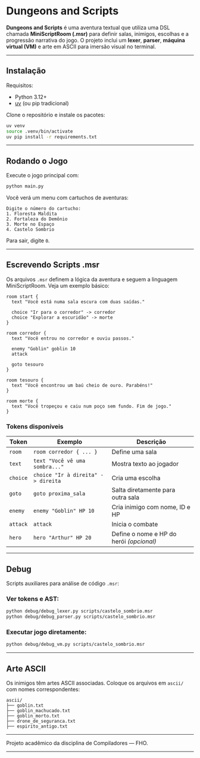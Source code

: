 # Dungeons and Scripts

**Dungeons and Scripts** é uma aventura textual que utiliza
uma DSL chamada **MiniScriptRoom (.msr)** para definir salas, inimigos, escolhas e a progressão narrativa do jogo.
O projeto inclui um **lexer**, **parser**, **máquina virtual (VM)** e arte em ASCII para imersão visual no terminal.

---

## Instalação

Requisitos:
- Python 3.12+
- [uv](https://github.com/astral-sh/uv) (ou pip tradicional)

Clone o repositório e instale os pacotes:

```bash
uv venv
source .venv/bin/activate
uv pip install -r requirements.txt
```

---

## Rodando o Jogo

Execute o jogo principal com:

```bash
python main.py
```

Você verá um menu com cartuchos de aventuras:

```
Digite o número do cartucho:
1. Floresta Maldita
2. Fortaleza do Demônio
3. Morte no Espaço
4. Castelo Sombrio
```

Para sair, digite `0`.

---

## Escrevendo Scripts .msr

Os arquivos `.msr` definem a lógica da aventura e seguem a linguagem MiniScriptRoom.
Veja um exemplo básico:

```msr
room start {
  text "Você está numa sala escura com duas saídas."

  choice "Ir para o corredor" -> corredor
  choice "Explorar a escuridão" -> morte
}

room corredor {
  text "Você entrou no corredor e ouviu passos."

  enemy "Goblin" goblin 10
  attack

  goto tesouro
}

room tesouro {
  text "Você encontrou um baú cheio de ouro. Parabéns!"
}

room morte {
  text "Você tropeçou e caiu num poço sem fundo. Fim de jogo."
}
```

### Tokens disponíveis

| Token      | Exemplo                                          | Descrição                                |
|------------|--------------------------------------------------|------------------------------------------|
| `room`     | `room corredor { ... }`                          | Define uma sala                          |
| `text`     | `text "Você vê uma sombra..."`                   | Mostra texto ao jogador                  |
| `choice`   | `choice "Ir à direita" -> direita`               | Cria uma escolha                         |
| `goto`     | `goto proxima_sala`                              | Salta diretamente para outra sala        |
| `enemy`    | `enemy "Goblin" HP 10`                           | Cria inimigo com nome, ID e HP           |
| `attack`   | `attack`                                         | Inicia o combate                         |
| `hero`     | `hero "Arthur" HP 20`                            | Define o nome e HP do herói *(opcional)* |

---

## Debug

Scripts auxiliares para análise de código `.msr`:

### Ver tokens e AST:
```bash
python debug/debug_lexer.py scripts/castelo_sombrio.msr
python debug/debug_parser.py scripts/castelo_sombrio.msr
```

### Executar jogo diretamente:
```bash
python debug/debug_vm.py scripts/castelo_sombrio.msr
```

---

## Arte ASCII

Os inimigos têm artes ASCII associadas. Coloque os arquivos em `ascii/` com nomes correspondentes:

```
ascii/
├── goblin.txt
├── goblin_machucado.txt
├── goblin_morto.txt
├── drone_de_seguranca.txt
├── espirito_antigo.txt
```

---

Projeto acadêmico da disciplina de Compiladores — FHO.

---
